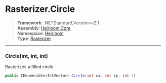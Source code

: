 # Rasterizer.Circle

> **Framework**: .NETStandard,Version=v2.1  
> **Assembly**: [Heirloom.Core][0]  
> **Namespace**: [Heirloom][0]  
> **Type**: [Rasterizer][1]  

--------------------------------------------------------------------------------

### Circle(int, int, int)

Rasterizes a filled circle.

```cs
public IEnumerable<IntVector> Circle(int cx, int cy, int r)
```

[0]: ../Heirloom.Core.md
[1]: Heirloom.Rasterizer.md
